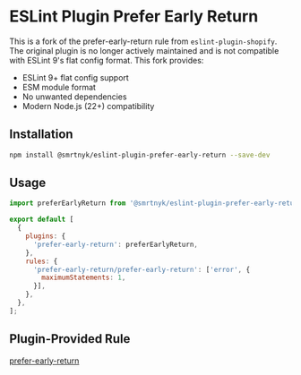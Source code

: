 # ESLint Plugin Prefer Early Return

This is a fork of the prefer-early-return rule from `eslint-plugin-shopify`. The original plugin is no longer actively maintained and is not compatible with ESLint 9's flat config format. This fork provides:

- ESLint 9+ flat config support
- ESM module format
- No unwanted dependencies
- Modern Node.js (22+) compatibility

## Installation

```bash
npm install @smrtnyk/eslint-plugin-prefer-early-return --save-dev
```

## Usage

```js
import preferEarlyReturn from '@smrtnyk/eslint-plugin-prefer-early-return';

export default [
  {
    plugins: {
      'prefer-early-return': preferEarlyReturn,
    },
    rules: {
      'prefer-early-return/prefer-early-return': ['error', {
        maximumStatements: 1,
      }],
    },
  },
];
```

## Plugin-Provided Rule

[prefer-early-return](docs/rules/prefer-early-return.md)
